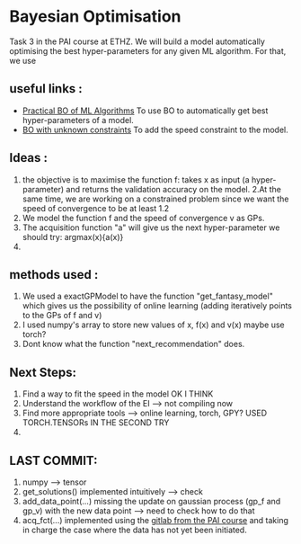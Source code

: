 # Bayesian Optimisation
Task 3 in the PAI course at ETHZ. We will build a model automatically optimising the best hyper-parameters for any given ML algorithm. For that, we use 

## useful links :
* [Practical BO of ML Algorithms](https://papers.nips.cc/paper/4522-practical-bayesian-optimization-of-machine-learning-algorithms.pdf) To use BO to automatically get best hyper-parameters of a model.
* [BO with unknown constraints](https://www.cs.princeton.edu/~rpa/pubs/gelbart2014constraints.pdf) To add the speed constraint to the model.


## Ideas :
1. the objective is to maximise the function f: takes x as input (a hyper-parameter) and returns the validation accuracy on the model. 
2.At the same time, we are working on a constrained problem since we want the speed of convergence to be at least 1.2
3. We model the function f and the speed of convergence v as GPs.
4. The acquisition function "a" will give us the next hyper-parameter we should try: argmax(x){a(x)}
5. 

## methods used :
1. We used a exactGPModel to have the function "get_fantasy_model" which gives us the possibility of online learning (adding iteratively points to the GPs of f and v)
2. I used numpy's array to store new values of x, f(x) and v(x) maybe use torch?
3. Dont know what the function "next_recommendation" does.

## Next Steps:
1. Find a way to fit the speed in the model OK I THINK
2. Understand the workflow of the EI --> not compiling now
3. Find more appropriate tools --> online learning, torch, GPY? USED TORCH.TENSORs IN THE SECOND TRY
4. 

## LAST COMMIT:
1. numpy --> tensor
2. get_solutions() implemented intuitively --> check
3. add_data_point(...) missing the update on gaussian process (gp_f and gp_v) with the new data point --> need to check how to do that
4. acq_fct(...) implemented using the [gitlab from the PAI course](https://gitlab.inf.ethz.ch/scuri/pai_notebooks/-/blob/master/demos/Bayesian%20Optimization%20and%20Active%20Learning.ipynb) and taking in charge the case where the data has not yet been initiated. 
